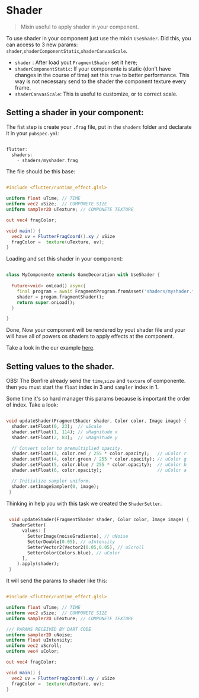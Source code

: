 # Shader

> Mixin useful to apply shader in your component.

To use shader in your component just use the mixin `UseShader`.
Did this, you can access to 3 new params: `shader`,`shaderComponentStatic`,`shaderCanvasScale`.


- `shader` : After load yout `FragmentShader` set it here;
- `shaderComponentStatic`: If your componente is static (don't have changes in the course of time) set this `true` to better performance. This way is not necessary send to the shader the component texture every frame.
- `shaderCanvasScale`: This is useful to customize, or to correct scale.

## Setting a shader in your component:

The fist step is create your `.frag` file, put in the `shaders` folder and declarate it in your `pubspec.yml`:

```dart

flutter:
  shaders:
    - shaders/myshader.frag

```

The file should be this base:


```glsl

#include <flutter/runtime_effect.glsl>

uniform float uTime; // TIME
uniform vec2 uSize;  // COMPONETE SIZE
uniform sampler2D uTexture; // COMPONETE TEXTURE

out vec4 fragColor;

void main() {
  vec2 uv = FlutterFragCoord().xy / uSize
  fragColor =  texture(uTexture, uv);
}


```

Loading and set this shader in your component:


```dart

class MyComponente extends GameDecoration with UseShader {
  
  Future<void> onLoad() async{
    final program = await FragmentProgram.fromAsset('shaders/myshader.frag');
    shader = progam.fragmentShader();
    return super.onLoad();
  }

}
```

Done, Now your component will be rendered by yout shader file and your will have all of powers os shaders to apply effects at the component.

Take a look in the our example [here](https://github.com/RafaelBarbosatec/bonfire/tree/develop/example/lib/pages/shader).

## Setting values to the shader.

OBS: The Bonfire already send the `time`,`size` and `texture` of componente. then you must start the `float` index in 3 and `sampler` index in 1.


Some time it's so hard manager this params because is important the order of index. Take a look:

```dart

void updateShader(FragmentShader shader, Color color, Image image) {
  shader.setFloat(0, 23);  // uScale
  shader.setFloat(1, 114); // uMagnitude x
  shader.setFloat(2, 83);  // uMagnitude y

  // Convert color to premultiplied opacity.
  shader.setFloat(3, color.red / 255 * color.opacity);   // uColor r
  shader.setFloat(4, color.green / 255 * color.opacity); // uColor g
  shader.setFloat(5, color.blue / 255 * color.opacity);  // uColor b
  shader.setFloat(6, color.opacity);                     // uColor a

  // Initialize sampler uniform.
  shader.setImageSampler(0, image);
 }

```

Thinking in help you with this task we created the `ShaderSetter`.

```dart
 
 void updateShader(FragmentShader shader, Color color, Image image) {
  ShaderSetter(
      values: [
        SetterImage(noiseGradiente), // uNoise
        SetterDouble(0.05), // uIntensity
        SetterVector2(Vector2(0.05,0.05), // uScroll
        SetterColor(Colors.blue), // uColor
      ],
    ).apply(shader);
 }

```

It will send the params to shader like this:

```glsl

#include <flutter/runtime_effect.glsl>

uniform float uTime; // TIME
uniform vec2 uSize;  // COMPONETE SIZE
uniform sampler2D uTexture; // COMPONETE TEXTURE

/// PARAMS RECEIVED BY DART CODE
uniform sampler2D uNoise;
uniform float uIntensity; 
uniform vec2 uScroll;
uniform vec4 uColor;

out vec4 fragColor;

void main() {
  vec2 uv = FlutterFragCoord().xy / uSize
  fragColor =  texture(uTexture, uv);
}

```


